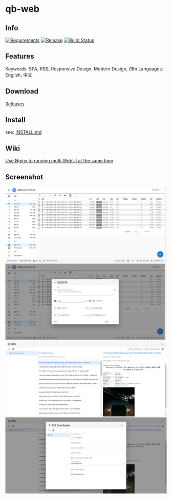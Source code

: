# qb-web
## Info
[![Requirements](https://img.shields.io/badge/Tested-qBittorrent%20≥%20v4.2.3-brightgreen)](#)
[![Release](https://img.shields.io/github/v/release/CzBiX/qb-web?include_prereleases)](https://github.com/CzBiX/qb-web/releases/latest)
[![Build Status](https://travis-ci.com/CzBiX/qb-web.svg?branch=master)](https://travis-ci.com/CzBiX/qb-web)

## Features
Keywords: SPA, RSS, Responsive Design, Modern Design, i18n
Languages: English, 中文

## Download

[Releases](https://github.com/CzBiX/qb-web/releases/latest)

## Install

see: [INSTALL.md](./INSTALL.md)

## Wiki

[Use Nginx to running multi WebUI at the same time](https://github.com/CzBiX/qb-web/wiki/Use-Nginx-to-running-multi-WebUI-at-the-same-time)

## Screenshot

![Main](./screenshot/main.png)
![Add Torrents](./screenshot/add-torrents.png)
![RSS](./screenshot/rss.png)
![RSS Rule](./screenshot/rss-rule.png)
